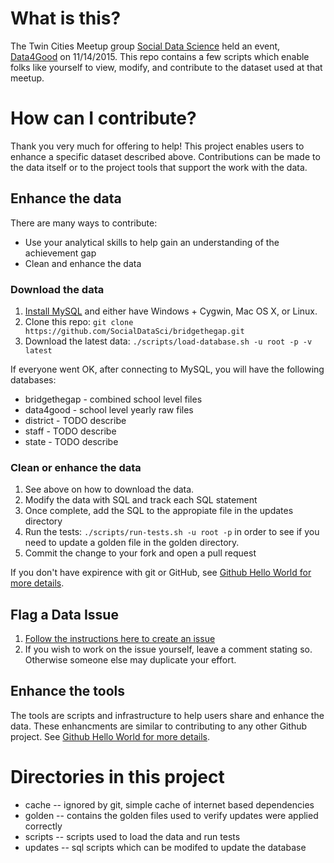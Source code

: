 # What is this?

The Twin Cities Meetup group [Social Data Science](http://www.meetup.com/socialdatascience/) held an event, [Data4Good](http://www.meetup.com/socialdatascience/events/226079387/) on 11/14/2015. This repo contains a few scripts which enable folks like yourself to view, modify, and contribute to the dataset used at that meetup.

# How can I contribute?

Thank you very much for offering to help! This project enables users to enhance a specific dataset described above. Contributions can be made to the data itself or to the project tools that support the work with the data.

## Enhance the data

There are many ways to contribute:

- Use your analytical skills to help gain an understanding of the achievement gap
- Clean and enhance the data 

### Download the data

1. [Install MySQL](http://dev.mysql.com/doc/refman/5.7/en/installing.html) and either have Windows + Cygwin, Mac OS X, or Linux.
2. Clone this repo: `git clone https://github.com/SocialDataSci/bridgethegap.git`
3. Download the latest data: `./scripts/load-database.sh -u root -p -v latest`

If everyone went OK, after connecting to MySQL, you will have the following databases:

- bridgethegap - combined school level files
- data4good - school level yearly raw files
- district - TODO describe
- staff - TODO describe
- state - TODO describe

### Clean or enhance the data

1. See above on how to download the data. 
2. Modify the data with SQL and track each SQL statement
3. Once complete, add the SQL to the appropiate file in the updates directory
4. Run the tests: `./scripts/run-tests.sh -u root -p` in order to see if you need to update a golden file in the golden directory.
5. Commit the change to your fork and open a pull request

If you don't have expirence with git or GitHub, see [Github Hello World for more details](https://guides.github.com/activities/hello-world/).

## Flag a Data Issue

1. [Follow the instructions here to create an issue](https://help.github.com/articles/creating-an-issue/)
2. If you wish to work on the issue yourself, leave a comment stating so. Otherwise someone else may duplicate your effort.

## Enhance the tools

The tools are scripts and infrastructure to help users share and enhance the data. These enhancments are 
similar to contributing to any other Github project. See [Github Hello World for more details](https://guides.github.com/activities/hello-world/).

# Directories in this project

- cache   -- ignored by git, simple cache of internet based dependencies
- golden -- contains the golden files used to verify updates were applied correctly
- scripts -- scripts used to load the data and run tests
- updates -- sql scripts which can be modifed to update the database
